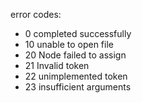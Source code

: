 error codes:
<ul>
<li>0 completed successfully</li>
<li>10 unable to open file</li>
<li>20 Node failed to assign</li>
<li>21 Invalid token</li>
<li>22 unimplemented token</li>
<li>23 insufficient arguments</li>

</ul>